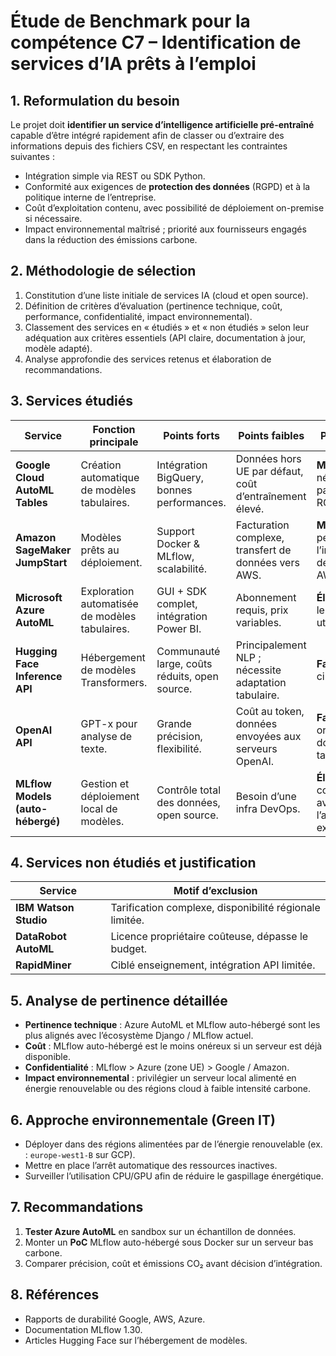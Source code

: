 # Étude de Benchmark pour la compétence C7 – Identification de services d’IA prêts à l’emploi

## 1. Reformulation du besoin
Le projet doit **identifier un service d’intelligence artificielle pré-entraîné** capable d’être intégré rapidement afin de classer ou d’extraire des informations depuis des fichiers CSV, en respectant les contraintes suivantes :
- Intégration simple via REST ou SDK Python.
- Conformité aux exigences de **protection des données** (RGPD) et à la politique interne de l’entreprise.
- Coût d’exploitation contenu, avec possibilité de déploiement on-premise si nécessaire.
- Impact environnemental maîtrisé ; priorité aux fournisseurs engagés dans la réduction des émissions carbone.

## 2. Méthodologie de sélection
1. Constitution d’une liste initiale de services IA (cloud et open source).
2. Définition de critères d’évaluation (pertinence technique, coût, performance, confidentialité, impact environnemental).
3. Classement des services en « étudiés » et « non étudiés » selon leur adéquation aux critères essentiels (API claire, documentation à jour, modèle adapté).
4. Analyse approfondie des services retenus et élaboration de recommandations.

## 3. Services étudiés
| Service | Fonction principale | Points forts | Points faibles | Pertinence | Considérations environnementales |
|---------|--------------------|-------------|---------------|------------|----------------------------------|
| **Google Cloud AutoML Tables** | Création automatique de modèles tabulaires. | Intégration BigQuery, bonnes performances. | Données hors UE par défaut, coût d’entraînement élevé. | **Moyenne** – nécessite paramétrage RGPD. | Data centers Google >90 % énergie renouvelable. |
| **Amazon SageMaker JumpStart** | Modèles prêts au déploiement. | Support Docker & MLflow, scalabilité. | Facturation complexe, transfert de données vers AWS. | **Moyenne** – pertinent si l’infra est déjà sur AWS. | Engagement carbone net 0 d’ici 2030. |
| **Microsoft Azure AutoML** | Exploration automatisée de modèles tabulaires. | GUI + SDK complet, intégration Power BI. | Abonnement requis, prix variables. | **Élevée** – si le client utilise Azure. | Azure vise la neutralité carbone 2025. |
| **Hugging Face Inference API** | Hébergement de modèles Transformers. | Communauté large, coûts réduits, open source. | Principalement NLP ; nécessite adaptation tabulaire. | **Faible** – pas ciblé CSV. | Possible auto-hébergement sur serveurs verts. |
| **OpenAI API** | GPT-x pour analyse de texte. | Grande précision, flexibilité. | Coût au token, données envoyées aux serveurs OpenAI. | **Faible** – non orienté données tabulaires. | Source énergétique des data centers non détaillée. |
| **MLflow Models (auto-hébergé)** | Gestion et déploiement local de modèles. | Contrôle total des données, open source. | Besoin d’une infra DevOps. | **Élevée** – compatible avec l’architecture existante. | Impact dépend du serveur ; choisir hébergement bas carbone. |

## 4. Services non étudiés et justification
| Service | Motif d’exclusion |
|---------|------------------|
| **IBM Watson Studio** | Tarification complexe, disponibilité régionale limitée. |
| **DataRobot AutoML** | Licence propriétaire coûteuse, dépasse le budget. |
| **RapidMiner** | Ciblé enseignement, intégration API limitée. |

## 5. Analyse de pertinence détaillée
- **Pertinence technique** : Azure AutoML et MLflow auto-hébergé sont les plus alignés avec l’écosystème Django / MLflow actuel.
- **Coût** : MLflow auto-hébergé est le moins onéreux si un serveur est déjà disponible.
- **Confidentialité** : MLflow > Azure (zone UE) > Google / Amazon.
- **Impact environnemental** : privilégier un serveur local alimenté en énergie renouvelable ou des régions cloud à faible intensité carbone.

## 6. Approche environnementale (Green IT)
- Déployer dans des régions alimentées par de l’énergie renouvelable (ex. : `europe-west1-B` sur GCP).
- Mettre en place l’arrêt automatique des ressources inactives.
- Surveiller l’utilisation CPU/GPU afin de réduire le gaspillage énergétique.

## 7. Recommandations
1. **Tester Azure AutoML** en sandbox sur un échantillon de données.
2. Monter un **PoC** MLflow auto-hébergé sous Docker sur un serveur bas carbone.
3. Comparer précision, coût et émissions CO₂ avant décision d’intégration.

## 8. Références
- Rapports de durabilité Google, AWS, Azure.
- Documentation MLflow 1.30.
- Articles Hugging Face sur l’hébergement de modèles.
